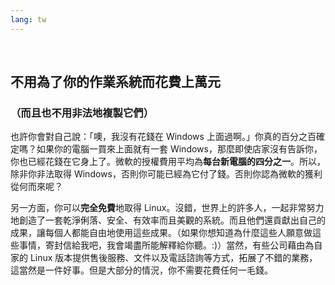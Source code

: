 ```yaml
---
lang: tw
---
```

﻿



<h2>不用為了你的作業系統而花費上萬元</h2>

<h3>（而且也不用非法地複製它們）</h3>

也許你會對自己說：「噢，我沒有花錢在 Windows 上面過啊。」你真的百分之百確定嗎？如果你的電腦一買來上面就有一套 Windows，那麼即使店家沒有告訴你，你也已經花錢在它身上了。微軟的授權費用平均為<b>每台新電腦的四分之一</b>。所以，除非你非法取得 Windows，否則你可能已經為它付了錢。否則你認為微軟的獲利從何而來呢？

另一方面，你可以<b>完全免費</b>地取得 Linux。沒錯，世界上的許多人，一起非常努力地創造了一套乾淨俐落、安全、有效率而且美觀的系統。而且他們還貢獻出自己的成果，讓每個人都能自由地使用這些成果。（如果你想知道為什麼這些人願意做這些事情，寄封信給我吧，我會竭盡所能解釋給你聽。:)）當然，有些公司藉由為自家的 Linux 版本提供售後服務、文件以及電話諮詢等方式，拓展了不錯的業務，這當然是一件好事。但是大部分的情況，你不需要花費任何一毛錢。




 